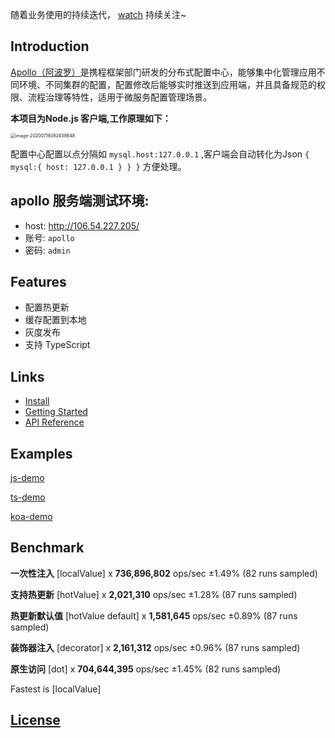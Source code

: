 

随着业务使用的持续迭代， [watch](https://github.com/lvgithub/stick#readme) 持续关注~

## Introduction

[Apollo（阿波罗）](https://github.com/ctripcorp/apollo)是携程框架部门研发的分布式配置中心，能够集中化管理应用不同环境、不同集群的配置，配置修改后能够实时推送到应用端，并且具备规范的权限、流程治理等特性，适用于微服务配置管理场景。

**本项目为Node.js 客户端,工作原理如下：**

<img src="https://tva1.sinaimg.cn/large/007S8ZIlly1ghbnklwk6dj30va0k8teo.jpg" alt="image-20200718092438648" style="zoom:50%;" />



配置中心配置以点分隔如 `mysql.host:127.0.0.1`  ,客户端会自动转化为Json `{ mysql:{ host: 127.0.0.1 } } }` 方便处理。

## apollo 服务端测试环境:

* host: http://106.54.227.205/
* 账号: `apollo`
* 密码: `admin`

## Features
* 配置热更新
* 缓存配置到本地
* 灰度发布
* 支持 TypeScript

## Links

* [Install](https://www.npmjs.com/package/@lvgithub/ctrip-apollo-client)
* [Getting Started](https://github.com/lvgithub/ctrip-apollo-client/blob/master/docs/GettingStarted.md)
* [API  Reference](https://github.com/lvgithub/ctrip-apollo-client/blob/master/docs/API.MD)

## Examples

[js-demo](https://github.com/lvgithub/ctrip-apollo-client/blob/master/example/js-demo)

[ts-demo](https://github.com/lvgithub/ctrip-apollo-client/tree/master/example/ts-demo)

[koa-demo](https://github.com/lvgithub/ctrip-apollo-client/blob/master/example/koa-demo)

## Benchmark
**一次性注入** [localValue] x **736,896,802** ops/sec ±1.49% (82 runs sampled)

**支持热更新** [hotValue] x **2,021,310** ops/sec ±1.28% (87 runs sampled)

**热更新默认值** [hotValue default] x **1,581,645** ops/sec ±0.89% (87 runs sampled)

**装饰器注入**  [decorator] x **2,161,312** ops/sec ±0.96% (87 runs sampled)

**原生访问** [dot] x **704,644,395** ops/sec ±1.45% (82 runs sampled)

Fastest is [localValue]

## [License](https://github.com/lvgithub/ctrip-apollo-client/blob/master/LICENSE)